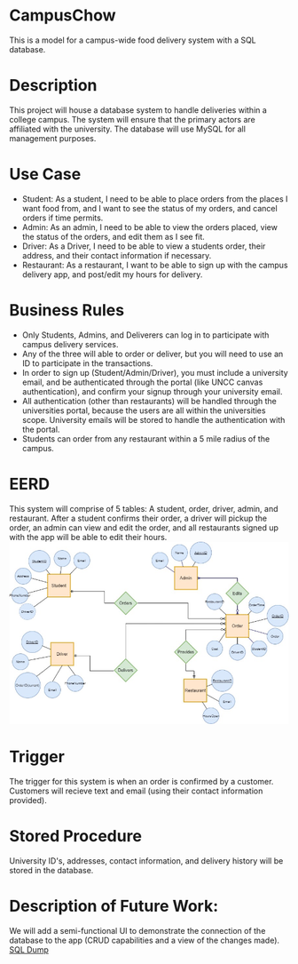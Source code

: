 # CampusChow
This is a model for a campus-wide food delivery system with a SQL database.
# Description
This project will house a database system to handle deliveries within a college campus. The system will ensure that the primary actors are affiliated with the university. The database will use MySQL for all management purposes.
# Use Case
* Student: As a student, I need to be able to place orders from the places I want food from, and I want to see the status of my orders, and cancel orders if time permits. 
* Admin: As an admin, I need to be able to view the orders placed, view the status of the orders, and edit them as I see fit.
* Driver: As a Driver, I need to be able to view a students order, their address, and their contact information if necessary.
* Restaurant: As a restaurant, I want to be able to sign up with the campus delivery app, and post/edit my hours for delivery. 
# Business Rules
* Only Students, Admins, and Deliverers can log in to participate with campus delivery services.
* Any of the three will able to order or deliver, but you will need to use an ID to participate in the transactions.
* In order to sign up (Student/Admin/Driver), you must include a university email, and be authenticated through the portal (like UNCC canvas authentication), and confirm your signup through your university email.
* All authentication (other than restaurants) will be handled through the universities portal, because the users are all within the universities scope. University emails will be stored to handle the authentication with the portal.
* Students can order from any restaurant within a 5 mile radius of the campus.
# EERD
This system will comprise of 5 tables: A student, order, driver, admin, and restaurant. After a student confirms their order, a driver will pickup the order, an admin can view and edit the order, and all restaurants signed up with the app will be able to edit their hours.
![EERD](CampusChowEERD.jpg) 
# Trigger
The trigger for this system is when an order is confirmed by a customer. Customers will recieve text and email (using their contact information provided). 
# Stored Procedure
University ID's, addresses, contact information, and delivery history will be stored in the database. 
# Description of Future Work:
We will add a semi-functional UI to demonstrate the connection of the database to the app (CRUD capabilities and a view of the changes made).
[SQL Dump](campusChow.sql) 
